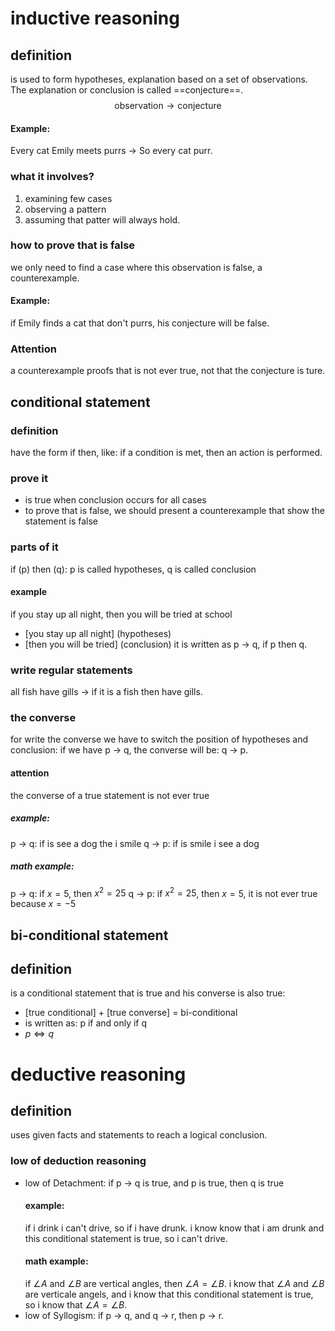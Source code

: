 # inductive reasoning
## definition
is used to form hypotheses, explanation based on a set of observations. The explanation or conclusion is called ==conjecture==.
$$
\text{observation} \to \text{conjecture}
$$

#### Example:
Every cat Emily meets purrs -> So every cat purr.
### what it involves?
1. examining few cases
2. observing a pattern
3. assuming that patter will always hold.
### how to prove that is false
we only need to find a case where this observation is false, a counterexample.
#### Example:
if Emily finds a cat that don't purrs, his conjecture will be false.
### Attention
a counterexample proofs that is not ever true, not that the conjecture is ture.
## conditional statement
### definition
have the form if then, like: if a condition is met, then an action is performed.
### prove it
- is true when conclusion occurs for all cases
- to prove that is false, we should present a counterexample that show the statement is false
### parts of it
if (p) then (q): p is called hypotheses, q is called conclusion
#### example
if you stay up all night, then you will be tried at school
- \[you stay up all night] (hypotheses) 
- \[then you will be tried] (conclusion)
it is written as p -> q, if p then q.   
### write regular statements
all fish have gills -> if it is a fish then have gills.
### the converse
for write the converse we have to switch the position of hypotheses and conclusion: if we have p -> q, the converse will be: q -> p.
#### attention
the converse of a true statement is not ever true
##### example:
p -> q: if is see a dog the i smile
q -> p: if is smile i see a dog
##### math example:
p -> q: if $x = 5$, then $x^2 = 25$ 
q -> p: if $x^2 = 25$, then $x = 5$, it is not ever true because $x = -5$
## bi-conditional statement 
## definition
is a conditional statement that is true and his converse is also true:
- \[true conditional] + \[true converse] = bi-conditional
- is written as: p if and only if q
- $p \iff q$
# deductive reasoning
## definition
uses given facts and statements to reach a logical conclusion.
### low of deduction reasoning
- low of Detachment:
  if p -> q is true, and p is true, then q is true
  #### example:
  if i drink i can't drive, so if i have drunk.
  i know know that i am drunk and this conditional statement is true, so i can't drive.
  #### math example:
  if $\angle A$ and $\angle B$ are vertical angles, then $\angle A = \angle B$.
  i know that $\angle A$ and $\angle B$ are verticale angels, and i know that this conditional statement is true, so i know that $\angle A = \angle B$.
- low of Syllogism:
  if p -> q, and q -> r, then p -> r.
  